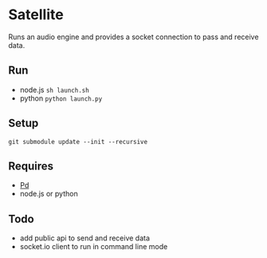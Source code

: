Satellite
=========

Runs an audio engine and provides a socket connection to pass and receive data.

Run
---

  - node.js `sh launch.sh`
  - python `python launch.py`

Setup
-----

	git submodule update --init --recursive

Requires
--------
  - [Pd](http://crca.ucsd.edu/~msp/software.html)
  - node.js or python

Todo
----

  - add public api to send and receive data
  - socket.io client to run in command line mode
